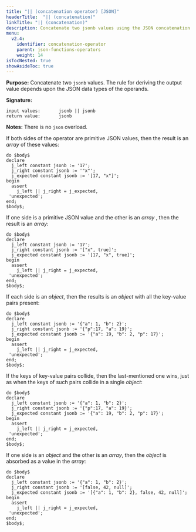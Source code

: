 ```yaml
---
title: "|| (concatenation operator) [JSON]"
headerTitle:  "|| (concatenation)"
linkTitle: "|| (concatenation)"
description: Concatenate two jsonb values using the JSON concatenation operator ("||").
menu:
  v2.4:
    identifier: concatenation-operator
    parent: json-functions-operators
    weight: 14
isTocNested: true
showAsideToc: true
---
```


**Purpose:** Concatenate two `jsonb` values. The rule for deriving the output value depends upon the JSON data types of the operands.

**Signature:**

```
input values:       jsonb || jsonb
return value:       jsonb
```

**Notes:** There is no `json` overload.

If both sides of the operator are primitive JSON values, then the result is an _array_ of these values:

```plpgsql
do $body$
declare
  j_left constant jsonb := '17';
  j_right constant jsonb := '"x"';
  j_expected constant jsonb := '[17, "x"]';
begin
  assert
    j_left || j_right = j_expected,
 'unexpected';
end;
$body$;
```

If one side is a primitive JSON value and the other is an  _array_ , then the result is an _array_:

```plpgsql
do $body$
declare
  j_left constant jsonb := '17';
  j_right constant jsonb := '["x", true]';
  j_expected constant jsonb := '[17, "x", true]';
begin
  assert
    j_left || j_right = j_expected,
 'unexpected';
end;
$body$;
```

If each side is an _object_, then the results is an _object_ with all the key-value pairs present:

```plpgsql
do $body$
declare
  j_left constant jsonb := '{"a": 1, "b": 2}';
  j_right constant jsonb := '{"p":17, "a": 19}';
  j_expected constant jsonb := '{"a": 19, "b": 2, "p": 17}';
begin
  assert
    j_left || j_right = j_expected,
 'unexpected';
end;
$body$;
```

If the keys of key-value pairs collide, then the last-mentioned one wins, just as when the keys of such pairs collide in a single _object_:

```plpgsql
do $body$
declare
  j_left constant jsonb := '{"a": 1, "b": 2}';
  j_right constant jsonb := '{"p":17, "a": 19}';
  j_expected constant jsonb := '{"a": 19, "b": 2, "p": 17}';
begin
  assert
    j_left || j_right = j_expected,
 'unexpected';
end;
$body$;
```

If one side is an _object_ and the other is an _array_, then the _object_ is absorbed as a value in the _array_:

```plpgsql
do $body$
declare
  j_left constant jsonb := '{"a": 1, "b": 2}';
  j_right constant jsonb := '[false, 42, null]';
  j_expected constant jsonb := '[{"a": 1, "b": 2}, false, 42, null]';
begin
  assert
    j_left || j_right = j_expected,
 'unexpected';
end;
$body$;
```
